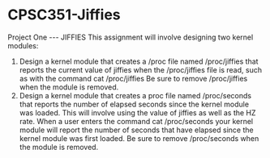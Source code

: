 # CPSC351-Jiffies

Project One --- JIFFIES
This assignment will involve designing two kernel modules:
1. Design a kernel module that creates a /proc file named /proc/jiffies that reports the current value of
jiffies when the /proc/jiffies file is read, such as with the command
cat /proc/jiffies
Be sure to remove /proc/jiffies when the module is removed.
2. Design a kernel module that creates a proc file named /proc/seconds that reports the number of elapsed
seconds since the kernel module was loaded. This will involve using the value of jiffies as well as the HZ
rate. When a user enters the command
cat /proc/seconds
your kernel module will report the number of seconds that have elapsed since the kernel module was first
loaded. Be sure to remove /proc/seconds when the module is removed.
